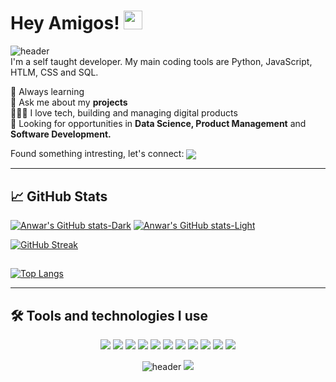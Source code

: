 # Hey Amigos! <img src="https://raw.githubusercontent.com/MartinHeinz/MartinHeinz/master/wave.gif" width="30px">
![header](https://capsule-render.vercel.app/api?type=waving&height=200&text=Konnichiwa&fontAlign=70&fontAlignY=40&color=gradient)<br>
I'm a self taught developer. My main coding tools are Python, JavaScript, HTLM, CSS and SQL.

🚀 Always learning<br>
🦄 Ask me about my <strong>projects</strong><br>
👩🏾‍💻 I love tech, building and managing digital products<br>
🔭 Looking for opportunities in  <strong>Data Science, Product Management</strong> and <strong>Software Development.</strong><br>

Found something intresting, let's connect:
<a href="https://www.linkedin.com/in/ianvrr/" target="_blank"><img align="center" src="https://img.shields.io/badge/-LinkedIn-%230077B5?style=for-the-badge&logo=linkedin&logoColor=white"></a> 

---

## &#x1f4c8; GitHub Stats
[![Anwar's GitHub stats-Dark](https://github-readme-stats.vercel.app/api?username=ianvrr&show_icons=true&theme=dark#gh-dark-mode-only)](https://github.com/ianvrr/github-readme-stats#gh-dark-mode-only)
[![Anwar's GitHub stats-Light](https://github-readme-stats.vercel.app/api?username=ianvrr&show_icons=true&theme=default#gh-light-mode-only)](https://github.com/ianvrr/github-readme-stats#gh-light-mode-only)


[![GitHub Streak](http://github-readme-streak-stats.herokuapp.com?user=ianvrr&theme=default&hide_border=true)](https://git.io/streak-stats)<br>

##
[![Top Langs](https://github-readme-stats.vercel.app/api/top-langs/?username=ianvrr&layout=compact&langs_count=10)](https://github.com/ianvrr/github-readme-stats)

---

## :hammer_and_wrench: Tools and technologies I use

<div style="text-align:center">
  
![](https://img.icons8.com/color/64/000000/python.png)
![](https://img.icons8.com/color/64/000000/javascript.png)
![](https://img.icons8.com/color/64/000000/react.png)
![](https://img.icons8.com/color/64/000000/html-5.png)
![](https://img.icons8.com/color/64/000000/css3.png)
![](https://img.icons8.com/color/64/000000/mysql.png)
![](https://img.icons8.com/color/64/000000/mongodb.png)
![](https://img.icons8.com/color/64/000000/confluence.png)
![](https://img.icons8.com/color/64/000000/canva.png)
![](https://img.icons8.com/color/64/000000/microsoft-excel.png)
![](https://img.icons8.com/color/64/000000/ms-powerpoint.png)

![header](https://capsule-render.vercel.app/api?type=waving&height=200&text=Arigatho!&fontAlign=80&fontAlignY=70&color=gradient&section=footer)
![](https://visitor-badge.glitch.me/badge?page_id=ianvrr.visitor-badge)
